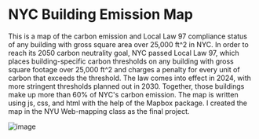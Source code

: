 # NYC Building Emission Map

This is a map of the carbon emission and Local Law 97 compliance status of any building with gross square area over 25,000 ft^2 in NYC. In order to reach its 2050 carbon neutrality goal, NYC passed Local Law 97, which places building-specific carbon thresholds on any building with gross square footage over 25,000 ft^2 and charges a penalty for every unit of carbon that exceeds the threshold. The law comes into effect in 2024, with more stringent thresholds planned out in 2030. Together, those buildings make up more than 60% of NYC's carbon emission. The map is written using js, css, and html with the help of the Mapbox package. I created the map in the NYU Web-mapping class as the final project. 

![image](https://github.com/maxwang1499/web_map/assets/85645670/f8207ca2-de05-4e0a-918e-9a8292532c99)



